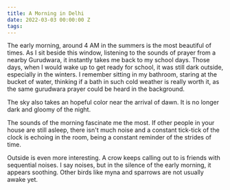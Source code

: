 ```yaml
---
title: A Morning in Delhi
date: 2022-03-03 00:00:00 Z
tags:
---
```


The early morning, around 4 AM in the summers is the most beautiful of times. As I sit beside this window, listening to the sounds of prayer from a nearby Gurudwara, it instantly takes me back to my school days. Those days, when I would wake up to get ready for school, it was still dark outside, especially in the winters. I remember sitting in my bathroom, staring at the bucket of water, thinking if a bath in such cold weather is really worth it, as the same gurudwara prayer could be heard in the background.


The sky also takes an hopeful color near the arrival of dawn. It is no longer dark and gloomy of the night. 

The sounds of the morning fascinate me the most. If other people in your house are still asleep, there isn't much noise and a constant tick-tick of the clock is echoing in the room, being a constant reminder of the strides of time.

Outside is even more interesting. A crow keeps calling out to is friends with sequential noises. I say noises, but in the silence of the early morning, it appears soothing. Other birds like myna and sparrows are not usually awake yet.